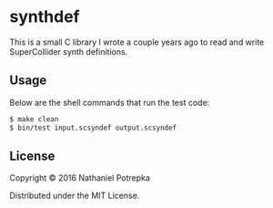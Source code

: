 # synthdef

This is a small C library I wrote a couple years ago to read and write
SuperCollider synth definitions.

## Usage

Below are the shell commands that run the test code:

```sh
$ make clean
$ bin/test input.scsyndef output.scsyndef
```

## License

Copyright © 2016 Nathaniel Potrepka

Distributed under the MIT License.
